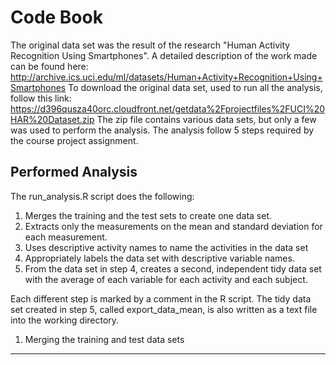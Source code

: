 Code Book
=========

The original data set was the result of the research "Human Activity Recognition Using Smartphones". 
A detailed description of the work made can be found here: http://archive.ics.uci.edu/ml/datasets/Human+Activity+Recognition+Using+Smartphones
To download the original data set, used to run all the analysis, follow this link: https://d396qusza40orc.cloudfront.net/getdata%2Fprojectfiles%2FUCI%20HAR%20Dataset.zip
The zip file contains various data sets, but only a few was used to perform the analysis. The analysis follow 5 steps required by the course project assignment.

Performed Analysis
------------------

The run_analysis.R script does the following:
 1. Merges the training and the test sets to create one data set.
 2. Extracts only the measurements on the mean and standard deviation for each measurement. 
 3. Uses descriptive activity names to name the activities in the data set
 4. Appropriately labels the data set with descriptive variable names. 
 5. From the data set in step 4, creates a second, independent tidy data set with the average of each variable for each activity and each subject.

Each different step is marked by a comment in the R script. The tidy data set created in step 5, called export_data_mean, is also written as a text file into the working directory.



1. Merging the training and test data sets
------------------------------------------

